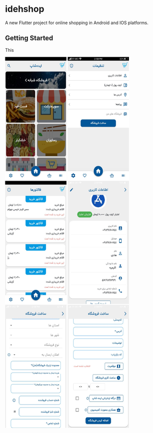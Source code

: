 # idehshop

A new Flutter project for online shopping in Android and IOS platforms.

## Getting Started

This 



<img src="https://github.com/MahdiGharooni/taskimages/blob/main/idehshop1.jpeg" width="200" height="400" />


<img src="https://github.com/MahdiGharooni/taskimages/blob/main/idehshop2.jpeg" width="200" height="400" />



<img src="https://github.com/MahdiGharooni/taskimages/blob/main/idehshop3.jpeg" width="200" height="400" />


<img src="https://github.com/MahdiGharooni/taskimages/blob/main/idehshop4.jpeg" width="200" height="400" />


<img src="https://github.com/MahdiGharooni/taskimages/blob/main/idehshop5.jpeg" width="200" height="400" />


<img src="https://github.com/MahdiGharooni/taskimages/blob/main/idehshop6.jpeg" width="200" height="400" />
